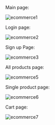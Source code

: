 Main page:


![ecommerce1][def]


[def]: https://github.com/morah93/Obsidian/assets/97058803/9a3c178c-fb7e-4475-b273-b2ef5b852998


Login page:


![ecommerce2](https://github.com/morah93/Obsidian/assets/97058803/0956f55e-1712-4a65-a737-8c3f1751a178)


Sign up Page:


![ecommerce3](https://github.com/morah93/Obsidian/assets/97058803/7611d1ef-794a-4492-89e8-81008291fba6)


All products page:


![ecommerce5](https://github.com/morah93/Obsidian/assets/97058803/350fbdd9-8658-47f9-80bf-993c59a9525c)


Single product page:


![ecommerce6](https://github.com/morah93/Obsidian/assets/97058803/0812d4f9-fa69-451d-82ae-904dcc3411c1)


Cart page:


![ecommerce7](https://github.com/morah93/Obsidian/assets/97058803/ad2d8f07-830e-4032-92c3-ea537089da93)
